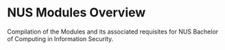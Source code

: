 # NUS Modules Overview

Compilation of the Modules and its associated requisites for NUS Bachelor of Computing in Information Security.

